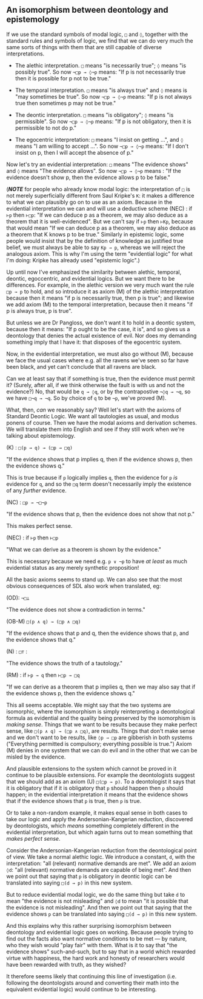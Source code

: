 ## An isomorphism between deontology and epistemology

If we use the standard symbols of modal logic, `□` and `◊`, together with the standard rules and symbols of logic, we find that we can do very much the same sorts of things with them that are still capable of diverse interpretations.

* The alethic interpretation. `□` means "is necessarily true"; `◊` means "is possibly true". So now `¬□p → ◊¬p` means: "If p is not necessarily true then it is possible for p not to be true."

* The temporal interpretation. `□` means "is always true" and `◊` means is "may sometimes be true". So now `¬□p → ◊¬p` means: "If p is not always true then sometimes p may not be true."

* The deontic interpretation. `□` means "is obligatory"; `◊` means "is permissible". So now `¬□p → ◊¬p` means: "If p is not obligatory, then it is permissible to not do p."

* The egocentric interpretation: `□` means "I insist on getting ...", and `◊` means "I am willing to accept ...". So now `¬□p → ◊¬p` means: "If I don't insist on p, then I will accept the absence of p."

Now let's try an evidential interpretation: `□` means "The evidence shows" and `◊` means "The evidence allows". So now `¬□p → ◊¬p` means : "If the evidence doesn't show p, then the evidence allows p to be false."

(***NOTE*** for people who already know modal logic: the interpretation of `□` is not merely superficially different from Saul Kripke's `K`: it makes a difference to what we can plausibly go on to use as an axiom. Because in the evidential interpretation we can and will use a deductive scheme (NEC) : if `⊢p` then `⊢□p`: "If we can deduce p as a theorem, we may also deduce as a theorem that it is well-evidenced". But we can't say if `⊢p` then `⊢Kp`, because that would mean "If we can deduce p as a theorem, we may also deduce as a theorem that K knows p to be true." Similarly in epistemic logic, some people would insist that by the definition of knowledge as justified true belief, we must always be able to say `Kp → p`, whereas we will reject the analogous axiom. This is why I'm using the term "evidential logic" for what I'm doing: Kripke has already used "epistemic logic".)

Up until now I've emphasized the similarity between alethic, temporal, deontic, egoccentric, and evidential logics. But we want there to be differences. For example, in the alethic version we very much want the rule `□p → p` to hold, and so introduce it as axiom (M) of the alethic interpretation because then it means "if p is necessarily true, then p is true"; and likewise we add axiom (M) to the temporal interpretation, because then it means "if p is always true, p is true".

But unless we are Dr Pangloss, we don't want it to hold in a deontic system, because then it means: "If p ought to be the case, it is", and so gives us a deontology that denies the actual existence of evil. Nor does my demanding something imply that I have it: that disposes of the egocentric system.

Now, in the evidential interpretation, we must also go without (M), because we face the usual cases where e.g. all the ravens we've seen so far have been black, and yet can't conclude that all ravens are black.

Can we at least say that if something is true, then the evidence must permit it? (Surely, after all, if we think otherwise the fault is with us and not the evidence?) No, that would be `q → ◊q`, or by the contrapostive `¬◊q → ¬q`, so we have `□¬q → ¬q`. So by choice of `q` to be `¬p`, we've proved (M).

What, then, *can* we reasonably say? Well let's start with the axioms of Standard Deontic Logic. We want all tautologies as usual, and modus ponens of course. Then we have the modal axioms and derivation schemes. We will translate them into English and see if they still work when we're talking about epistemology.

(K) : `□(p → q) → (□p → □q)`

"If the evidence shows that p implies q, then if the evidence shows p, then the evidence shows q."

This is true because if `p` logically implies `q`, then the evidence for `p` *is* evidence for `q`, and so the `□q` term doesn't necessarily imply the existence of any *further* evidence.

(NC) : `□p → ¬□¬p`

"If the evidence shows that p, then the evidence does not show that not p."

This makes perfect sense.

(NEC) : if `⊢p` then `⊢□p` 

"What we can derive as a theorem is shown by the evidence."

This is necessary because we need e.g. `p ∨ ¬p` to have *at least* as much evidential status as any merely synthetic proposition!

All the basic axioms seems to stand up. We can also see that the most obvious consequences of SDL also work when translated, eg:

(OD): `¬□⊥` 

"The evidence does not show a contradiction in terms."

(OB-M) `□(p ∧ q) → (□p ∧ □q)`

"If the evidence shows that p and q, then the evidence shows that p, and the evidence shows that q."

(N) : `□⊤` :

"The evidence shows the truth of a tautology."

(RM) : if `⊢p → q` then `⊢□p → □q`

"If we can derive as a theorem that p implies q, then we may also say that if the evidence shows p, then the evidence shows q."

This all seems acceptable. We might say that the two systems are isomorphic, where the isomorphism is simply reinterpreting a deontological formula as evidential and the quality being preserved by the isomorphism is *making sense*. Things that we want to be results because they make perfect sense, like `□(p ∧ q) → (□p ∧ □q)`, are results. Things that don't make sense and we don't want to be results, like `◊p → □p` are gibberish in both systems ("Everything permitted is compulsory; everything possible is true.") Axiom (M) denies in one system that we can do evil and in the other that we can be misled by the evidence.

And plausible extensions to the system which cannot be proved in it continue to be plausible extensions. For example the deontologists suggest that we should add as an axiom (U) `□(□p → p)`. To a deontologist it says that it is obligatory that if it is obligatory that `p` should happen then `p` should happen; in the evidential interpretation it means that the evidence shows that if the evidence shows that `p` is true, then `p` is true.

Or to take a non-random example, it makes equal sense in both cases to take our logic and apply the Andersonian-Kangerian reduction, discovered by deontologists, which *means* something completely different in the evidential interpretation, but which again turns out to mean something that *makes perfect sense*.

Consider the Andersonian-Kangerian reduction from the deontological point of view. We take a normal alethic logic. We introduce a constant, `d`, with the interpretation: "all (relevant) normative demands are met". We add an axiom `◊d`: "all (relevant) normative demands are capable of being met". And then we point out that saying that `p` is obligatory in deontic logic can be translated into saying `□(d → p)` in this new system.

But to reduce evidential modal logic, we do the same thing but take `d` to mean "the evidence is not misleading" and `◊d` to mean "it is possible that the evidence is not misleading". And then we point out that saying that the evidence shows `p` can be translated into saying `□(d → p)` in this new system.

And this explains why this rather surprising isomorphism between deontology and evidential logic goes on working. Because people trying to find out the facts also want normative conditions to be met — by nature, who they wish would "play fair" with them. What is it to say that "the evidence shows" such-and-such, but to say that in a world which rewarded virtue with happiness, the hard work and honesty of researchers would have been rewarded with truth, as they wished?

It therefore seems likely that continuing this line of investigation (i.e. following the deontologists around and converting their math into the equivalent evidential logic) would continue to be interesting.
